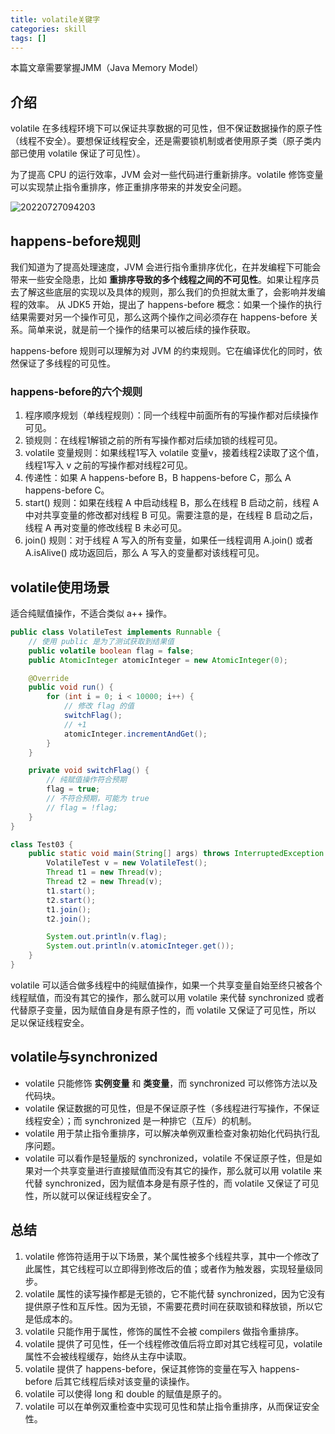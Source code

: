 ```yaml
---
title: volatile关键字
categories: skill
tags: []
---
```


本篇文章需要掌握JMM（Java Memory Model）

<!-- more -->

## 介绍

volatile 在多线程环境下可以保证共享数据的可见性，但不保证数据操作的原子性（线程不安全）。要想保证线程安全，还是需要锁机制或者使用原子类（原子类内部已使用 volatile 保证了可见性）。

为了提高 CPU 的运行效率，JVM 会对一些代码进行重新排序。volatile 修饰变量可以实现禁止指令重排序，修正重排序带来的并发安全问题。

![20220727094203](https://raw.githubusercontents.com/prettywinter/dist/main/images/doc/20220727094203.png)

## happens-before规则

我们知道为了提高处理速度，JVM 会进行指令重排序优化，在并发编程下可能会带来一些安全隐患，比如 **重排序导致的多个线程之间的不可见性**。如果让程序员去了解这些底层的实现以及具体的规则，那么我们的负担就太重了，会影响并发编程的效率。
从 JDK5 开始，提出了 happens-before 概念：如果一个操作的执行结果需要对另一个操作可见，那么这两个操作之间必须存在 happens-before 关系。简单来说，就是前一个操作的结果可以被后续的操作获取。

happens-before 规则可以理解为对 JVM 的约束规则。它在编译优化的同时，依然保证了多线程的可见性。

### happens-before的六个规则

1. 程序顺序规划（单线程规则）：同一个线程中前面所有的写操作都对后续操作可见。
2. 锁规则：在线程1解锁之前的所有写操作都对后续加锁的线程可见。
3. volatile 变量规则：如果线程1写入 volatile 变量v，接着线程2读取了这个值，线程1写入 v 之前的写操作都对线程2可见。
4. 传递性：如果 A happens-before B，B happens-before C，那么 A happens-before C。
5. start() 规则：如果在线程 A 中启动线程 B，那么在线程 B 启动之前，线程 A 中对共享变量的修改都对线程 B 可见。需要注意的是，在线程 B 启动之后，线程 A 再对变量的修改线程 B 未必可见。
6. join() 规则：对于线程 A 写入的所有变量，如果任一线程调用 A.join() 或者 A.isAlive() 成功返回后，那么 A 写入的变量都对该线程可见。

## volatile使用场景

适合纯赋值操作，不适合类似 a++ 操作。

```java
public class VolatileTest implements Runnable {
    // 使用 public 是为了测试获取到结果值
    public volatile boolean flag = false;
    public AtomicInteger atomicInteger = new AtomicInteger(0);

    @Override
    public void run() {
        for (int i = 0; i < 10000; i++) {
            // 修改 flag 的值
            switchFlag();
            // +1
            atomicInteger.incrementAndGet();
        }
    }

    private void switchFlag() {
        // 纯赋值操作符合预期
        flag = true;
        // 不符合预期，可能为 true
        // flag = !flag;
    }
}

class Test03 {
    public static void main(String[] args) throws InterruptedException {
        VolatileTest v = new VolatileTest();
        Thread t1 = new Thread(v);
        Thread t2 = new Thread(v);
        t1.start();
        t2.start();
        t1.join();
        t2.join();

        System.out.println(v.flag);
        System.out.println(v.atomicInteger.get());
    }
}
```

volatile 可以适合做多线程中的纯赋值操作，如果一个共享变量自始至终只被各个线程赋值，而没有其它的操作，那么就可以用 volatile 来代替 synchronized 或者代替原子变量，因为赋值自身是有原子性的，而 volatile 又保证了可见性，所以 足以保证线程安全。

## volatile与synchronized

- volatile 只能修饰 **实例变量** 和 **类变量**，而 synchronized 可以修饰方法以及代码块。
- volatile 保证数据的可见性，但是不保证原子性（多线程进行写操作，不保证线程安全）；而 synchronized 是一种排它（互斥）的机制。
- volatile 用于禁止指令重排序，可以解决单例双重检查对象初始化代码执行乱序问题。
- volatile 可以看作是轻量版的 synchronized，volatile 不保证原子性，但是如果对一个共享变量进行直接赋值而没有其它的操作，那么就可以用 volatile 来代替 synchronized，因为赋值本身是有原子性的，而 volatile 又保证了可见性，所以就可以保证线程安全了。

## 总结

1. volatile 修饰符适用于以下场景，某个属性被多个线程共享，其中一个修改了此属性，其它线程可以立即得到修改后的值；或者作为触发器，实现轻量级同步。
2. volatile 属性的读写操作都是无锁的，它不能代替 synchronized，因为它没有提供原子性和互斥性。因为无锁，不需要花费时间在获取锁和释放锁，所以它是低成本的。
3. volatile 只能作用于属性，修饰的属性不会被 compilers 做指令重排序。
4. volatile 提供了可见性，任一个线程修改值后将立即对其它线程可见，volatile 属性不会被线程缓存，始终从主存中读取。
5. volatile 提供了 happens-before，保证其修饰的变量在写入 happens-before 后其它线程后续对该变量的读操作。
6. volatile 可以使得 long 和 double 的赋值是原子的。
7. volatile 可以在单例双重检查中实现可见性和禁止指令重排序，从而保证安全性。